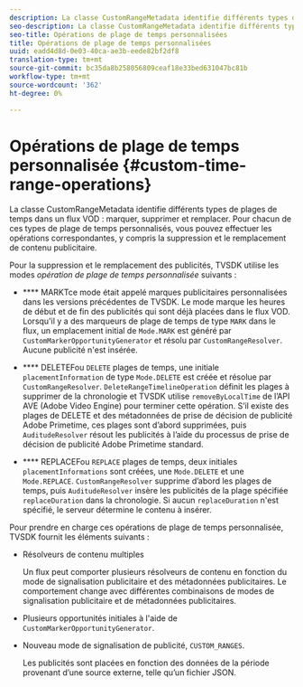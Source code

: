 ```yaml
---
description: La classe CustomRangeMetadata identifie différents types de plages de temps dans un flux VOD, marqué, supprimé et remplacé. Pour chacun de ces types de plage de temps personnalisés, vous pouvez effectuer les opérations correspondantes, y compris la suppression et le remplacement de contenu publicitaire.
seo-description: La classe CustomRangeMetadata identifie différents types de plages de temps dans un flux VOD, marqué, supprimé et remplacé. Pour chacun de ces types de plage de temps personnalisés, vous pouvez effectuer les opérations correspondantes, y compris la suppression et le remplacement de contenu publicitaire.
seo-title: Opérations de plage de temps personnalisées
title: Opérations de plage de temps personnalisées
uuid: eadd4d8d-0e03-40ca-ae3b-eede82bf2df8
translation-type: tm+mt
source-git-commit: bc35da8b258056809ceaf18e33bed631047bc81b
workflow-type: tm+mt
source-wordcount: '362'
ht-degree: 0%

---
```



# Opérations de plage de temps personnalisée {#custom-time-range-operations}

La classe CustomRangeMetadata identifie différents types de plages de temps dans un flux VOD : marquer, supprimer et remplacer. Pour chacun de ces types de plage de temps personnalisés, vous pouvez effectuer les opérations correspondantes, y compris la suppression et le remplacement de contenu publicitaire.

<!--<a id="section_1323C0BAC259424C85A6ACFB48FE77EC"></a>-->

Pour la suppression et le remplacement des publicités, TVSDK utilise les modes *opération de plage de temps personnalisée* suivants :

* **** MARKTce mode était appelé marques publicitaires personnalisées dans les versions précédentes de TVSDK. Le mode marque les heures de début et de fin des publicités qui sont déjà placées dans le flux VOD. Lorsqu&#39;il y a des marqueurs de plage de temps de type `MARK` dans le flux, un emplacement initial de `Mode.MARK` est généré par `CustomMarkerOpportunityGenerator` et résolu par `CustomRangeResolver`. Aucune publicité n&#39;est insérée.

* **** DELETEFou  `DELETE` plages de temps, une initiale  `placementInformation` de type  `Mode.DELETE` est créée et résolue par  `CustomRangeResolver`. `DeleteRangeTimelineOperation` définit les plages à supprimer de la chronologie et TVSDK utilise  `removeByLocalTime` de l’API AVE (Adobe Video Engine) pour terminer cette opération. S’il existe des plages de DELETE et des métadonnées de prise de décision de publicité Adobe Primetime, ces plages sont d’abord supprimées, puis `AuditudeResolver` résout les publicités à l’aide du processus de prise de décision de publicité Adobe Primetime standard.

* **** REPLACEFou  `REPLACE` plages de temps, deux initiales  `placementInformations` sont créées, une  `Mode.DELETE` et une  `Mode.REPLACE`. `CustomRangeResolver` supprime d’abord les plages de temps, puis  `AuditudeResolver` insère les publicités de la plage spécifiée  `replaceDuration` dans la chronologie. Si aucun `replaceDuration` n&#39;est spécifié, le serveur détermine le contenu à insérer.

Pour prendre en charge ces opérations de plage de temps personnalisée, TVSDK fournit les éléments suivants :

* Résolveurs de contenu multiples

   Un flux peut comporter plusieurs résolveurs de contenu en fonction du mode de signalisation publicitaire et des métadonnées publicitaires. Le comportement change avec différentes combinaisons de modes de signalisation publicitaire et de métadonnées publicitaires.
* Plusieurs opportunités initiales à l&#39;aide de `CustomMarkerOpportunityGenerator`.
* Nouveau mode de signalisation de publicité, `CUSTOM_RANGES`.

   Les publicités sont placées en fonction des données de la période provenant d’une source externe, telle qu’un fichier JSON.